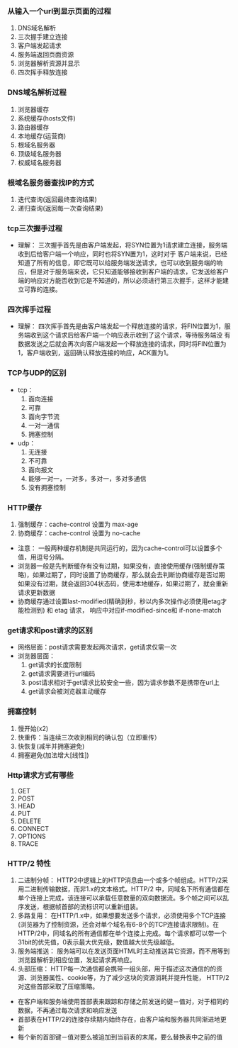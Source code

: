 ### 从输入一个url到显示页面的过程 ###
1. DNS域名解析
2. 三次握手建立连接
3. 客户端发起请求
4. 服务端返回页面资源
5. 浏览器解析资源并显示
6. 四次挥手释放连接


### DNS域名解析过程 ###
1. 浏览器缓存
2. 系统缓存(hosts文件)
3. 路由器缓存
4. 本地缓存(运营商)
5. 根域名服务器
6. 顶级域名服务器
7. 权威域名服务器


### 根域名服务器查找IP的方式 ###
1. 迭代查询(返回最终查询结果)
2. 递归查询(返回每一次查询结果)


### tcp三次握手过程 ###
- 理解： 三次握手首先是由客户端发起，将SYN位置为1请求建立连接，服务端收到后给客户端一个响应，同时也将SYN置为1，这时对于
  客户端来说，已经知道了所有的信息，即它既可以给服务端发送请求，也可以收到服务端的响应，但是对于服务端来说，它只知道能够接收到客户端的请求，它发送给客户端的响应对方能否收到它是不知道的，所以必须进行第三次握手，这样才能建立可靠的连接。


### 四次挥手过程 ###
- 理解： 四次挥手首先是由客户端发起一个释放连接的请求，将FIN位置为1，服务端收到这个请求后给客户端一个响应表示收到了这个请求，等待服务端没
  有数据发送之后就会再次向客户端发起一个释放连接的请求，同时将FIN位置为1，客户端收到，返回确认释放连接的响应，ACK置为1。


### TCP与UDP的区别 ###
- tcp：
  1. 面向连接
  2. 可靠
  3. 面向字节流
  4. 一对一通信
  5. 拥塞控制
- udp：
  1. 无连接
  2. 不可靠
  3. 面向报文
  4. 能够一对一，一对多，多对一，多对多通信
  5. 没有拥塞控制


### HTTP缓存 ###
1. 强制缓存：cache-control 设置为 max-age
2. 协商缓存：cache-control 设置为 no-cache
  - 注意： 一般两种缓存机制是共同运行的，因为cache-control可以设置多个值，用逗号分隔。
  - 浏览器一般是先判断缓存有没有过期，如果没有，直接使用缓存(强制缓存策略)，如果过期了，同时设置了协商缓存，那么就会去判断协商缓存是否过期
    如果没有过期，就会返回304状态码，使用本地缓存，如果过期了，就会重新请求更新数据
  - 协商缓存通过设置last-modified(精确到秒，秒以内多次操作必须使用etag才能检测到) 和 etag 请求， 响应中对应if-modified-since和
    if-none-match


### get请求和post请求的区别 ###
- 网络层面：post请求需要发起两次请求，get请求仅需一次
- 浏览器层面：
  1. get请求的长度限制
  2. get请求需要进行url编码
  3. post请求相对于get请求比较安全一些，因为请求参数不是携带在url上
  4. get请求会被浏览器主动缓存


### 拥塞控制 ###
1. 慢开始(x2)
2. 快重传：当连续三次收到相同的确认包（立即重传）
3. 快恢复(减半并拥塞避免)
4. 拥塞避免(加法增大[线性])


### Http请求方式有哪些 ###
1. GET
2. POST
3. HEAD
4. PUT
5. DELETE
6. CONNECT
7. OPTIONS
8. TRACE


### HTTP/2 特性 ###
1. 二进制分帧： HTTP2中逻辑上的HTTP消息由一个或多个帧组成。HTTP/2采用二进制传输数据，而非1.x的文本格式。HTTP/2 中，同域名下所有通信都在单个连接上完成，该连接可以承载任意数量的双向数据流。多个帧之间可以乱序发送，根据帧首部的流标识可以重新组装。
2. 多路复用： 在HTTP/1.x中，如果想要发送多个请求，必须使用多个TCP连接(浏览器为了控制资源，还会对单个域名有6-8个的TCP连接请求限制)。在HTTP/2中，同域名的所有通信都在单个连接上完成。每个请求都可以带一个31bit的优先值，0表示最大优先级，数值越大优先级越低。
3. 服务端推送： 服务端可以在发送页面HTML时主动推送其它资源，而不用等到浏览器解析到相应位置，发起请求再响应。
4. 头部压缩： HTTP每一次通信都会携带一组头部，用于描述这次通信的的资源、浏览器属性、cookie等，为了减少这块的资源消耗并提升性能， HTTP/2对这些首部采取了压缩策略。
  - 在客户端和服务端使用首部表来跟踪和存储之前发送的键－值对，对于相同的数据，不再通过每次请求和响应发送
  - 首部表在HTTP/2的连接存续期内始终存在，由客户端和服务器共同渐进地更新
  - 每个新的首部键－值对要么被追加到当前表的末尾，要么替换表中之前的值